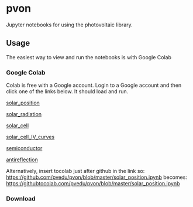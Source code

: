 # pvon
Jupyter notebooks for using the photovoltaic library.
## Usage
The easiest way to view and run the notebooks is with Google Colab

### Google Colab
Colab is free with a Google account. Login to a Google account and then click one of the links below. It should load and run.


[solar_position](https://githubtocolab.com/pvedu/pvon/blob/master/solar_position.ipynb)

[solar_radiation](https://githubtocolab.com/pvedu/pvon/blob/master/solar_radiation.ipynb)

[solar_cell](https://githubtocolab.com/pvedu/pvon/blob/master/solar_cell.ipynb)

[solar_cell_IV_curves](https://githubtocolab.com/pvedu/pvon/blob/master/solar_cell_IV_curves.ipynb)

[semiconductor](https://githubtocolab.com/pvedu/pvon/blob/master/semiconductor.ipynb)

[antireflection](https://githubtocolab.com/pvedu/pvon/blob/master/antireflection.ipynb)

Alternatively, insert tocolab just after github in the link so:
 https://github.com/pvedu/pvon/blob/master/solar_position.ipynb becomes: https://githubtocolab.com/pvedu/pvon/blob/master/solar_position.ipynb

### Download